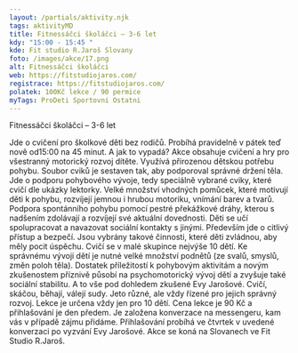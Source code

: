 ```yaml
---
layout: /partials/aktivity.njk
tags: aktivityMD
title: Fitnessáčci školáčci – 3-6 let
kdy: "15:00 - 15:45 "
kde: Fit studio R.Jaroš Slovany
foto: /images/akce/17.png
alt: Fitnessáčci školáčci
web: https://fitstudiojaros.com/
registrace: https://fitstudiojaros.com/
polatek: 100Kč lekce / 90 permice
myTags: ProDeti Sportovni Ostatni
---
```

Fitnessáčci školáčci – 3-6 let

Jde o cvičení pro školkové děti bez rodičů. Probíhá pravidelně v pátek teď nově od15:00 na 45 minut. A jak to vypadá? Akce obsahuje cvičení a hry pro všestranný motorický rozvoj dítěte. Využívá přirozenou dětskou potřebu pohybu. Soubor cviků je sestaven tak, aby podporoval správné držení těla. Jde o podporu pohybového vývoje, tedy speciálně vybrané cviky, které cvičí dle ukázky lektorky. Velké množství vhodných pomůcek, které motivují děti k pohybu, [](<>)rozvíjejí jemnou i hrubou motoriku, vnímání barev a tvarů. Podpora spontánního pohybu pomocí pestré překážkové dráhy, kterou s nadšením zdolávají a rozvíjejí své aktuální dovednosti. Děti se učí spolupracovat a navazovat sociální kontakty s jinými. Především jde o citlivý přístup a bezpečí. Jsou vybrány takové činnosti, které děti zvládnou, aby měly pocit úspěchu. Cvičí se v malé skupince nejvýše 10 dětí. Ke správnému vývoji dětí je nutné velké množství podnětů (ze svalů, smyslů, změn poloh těla). Dostatek příležitostí k pohybovým aktivitám a novým zkušenostem příznivě působí na psychomotorický vývoj dětí a zvyšuje také sociální stabilitu. A to vše pod dohledem zkušené Evy Jarošové. Cvičí, skáčou, běhají, válejí sudy. Jeto různé, ale vždy řízené pro jejich správný rozvoj. Lekce je určena vždy jen pro 10 dětí. Cena lekce je 90 Kč a přihlašování je den předem. Je založena konverzace na messengeru, kam vás v případě zájmu přidáme. Přihlašování probíhá ve čtvrtek v uvedené konverzaci po vyzvání Evy Jarošové. Akce se koná na Slovanech ve Fit Studio R.Jaroš.